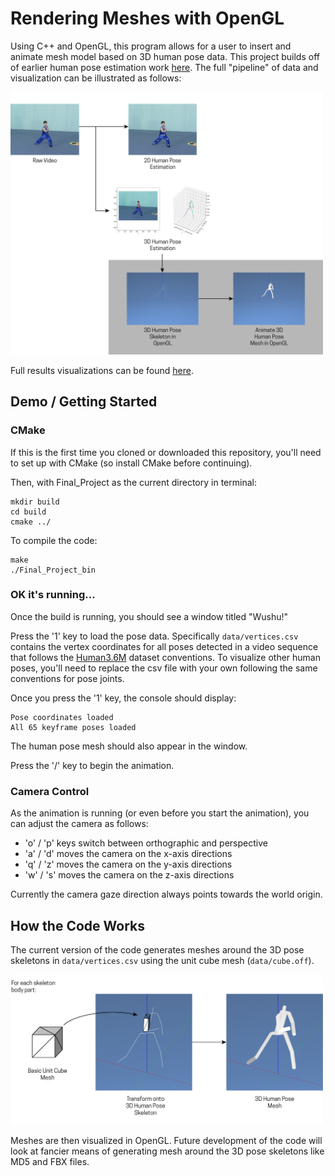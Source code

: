 # Rendering Meshes with OpenGL

Using C++ and OpenGL, this program allows for a user to insert and animate mesh model based on 3D human pose data. This project builds off of earlier human pose estimation work [here](https://github.com/holistudio/nomocap). The full "pipeline" of data and visualization can be illustrated as follows:

<img src="img/pipeline-01.png" width="500">

Full results visualizations can be found [here](https://vimeo.com/380161358).

## Demo / Getting Started

### CMake

If this is the first time you cloned or downloaded this repository, you'll need to set up with CMake (so install CMake before continuing).

Then, with Final_Project as the current directory in terminal:

```
mkdir build
cd build
cmake ../
```

To compile the code:
```
make
./Final_Project_bin
```

### OK it's running...

Once the build is running, you should see a window titled "Wushu!"

Press the '1' key to load the pose data. Specifically `data/vertices.csv` contains the vertex coordinates for all poses detected in a video sequence that follows the [Human3.6M](http://vision.imar.ro/human3.6m/description.php) dataset conventions. To visualize other human poses, you'll need to replace the csv file with your own following the same conventions for pose joints.

Once you press the '1' key, the console should display:
```
Pose coordinates loaded
All 65 keyframe poses loaded
```
The human pose mesh should also appear in the window.

Press the '/' key to begin the animation.

### Camera Control

As the animation is running (or even before you start the animation), you can adjust the camera as follows:

 - 'o' / 'p' keys switch between orthographic and perspective
 - 'a' / 'd' moves the camera on the x-axis directions
 - 'q' / 'z' moves the camera on the y-axis directions
 - 'w' / 's' moves the camera on the z-axis directions

Currently the camera gaze direction always points towards the world origin.

## How the Code Works

The current version of the code generates meshes around the 3D pose skeletons in `data/vertices.csv` using the unit cube mesh (`data/cube.off`).

<img src="img/mesh_make-01.png" width="500">

Meshes are then visualized in OpenGL. Future development of the code will look at fancier means of generating mesh around the 3D pose skeletons like MD5 and FBX files.

